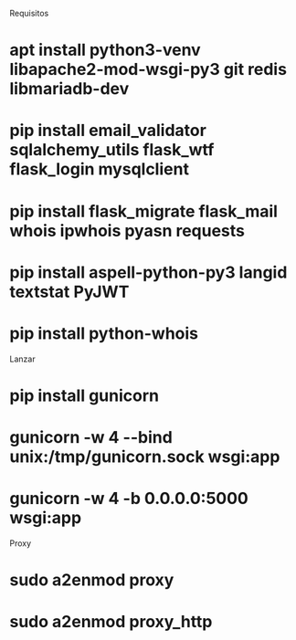 
Requisitos

# apt install python3-venv libapache2-mod-wsgi-py3 git redis  libmariadb-dev
# pip install email_validator sqlalchemy_utils flask_wtf flask_login mysqlclient 
# pip install flask_migrate flask_mail whois ipwhois  pyasn requests
# pip install aspell-python-py3 langid textstat PyJWT
# pip install python-whois


Lanzar
# pip install gunicorn
# gunicorn -w 4 --bind unix:/tmp/gunicorn.sock wsgi:app
# gunicorn -w 4 -b 0.0.0.0:5000 wsgi:app

Proxy

# sudo a2enmod proxy
# sudo a2enmod proxy_http




